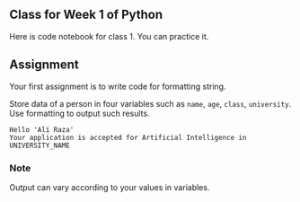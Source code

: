 ## Class for Week 1 of Python
Here is code notebook for class 1. You can practice it.
## Assignment
Your first assignment is to write code for formatting string.

Store data of a person in four variables such as `name`, `age`, `class`, `university`. Use formatting to output such results.
```
Hello 'Ali Raza'
Your application is accepted for Artificial Intelligence in UNIVERSITY_NAME
```
### Note
Output can vary according to your values in variables.